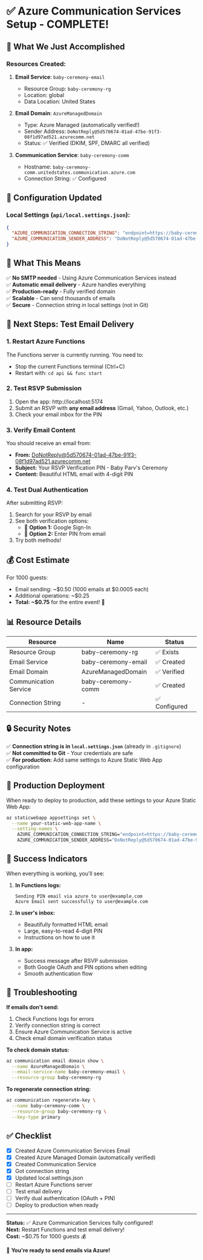 # ✅ Azure Communication Services Setup - COMPLETE!

## 🎉 What We Just Accomplished

### Resources Created:

1. **Email Service**: `baby-ceremony-email`
   - Resource Group: `baby-ceremony-rg`
   - Location: global
   - Data Location: United States

2. **Email Domain**: `AzureManagedDomain`
   - Type: Azure Managed (automatically verified!)
   - Sender Address: `DoNotReply@5d570674-01ad-47be-91f3-08f1d97ad521.azurecomm.net`
   - Status: ✅ Verified (DKIM, SPF, DMARC all verified)

3. **Communication Service**: `baby-ceremony-comm`
   - Hostname: `baby-ceremony-comm.unitedstates.communication.azure.com`
   - Connection String: ✅ Configured

## 📝 Configuration Updated

### Local Settings (`api/local.settings.json`):
```json
{
  "AZURE_COMMUNICATION_CONNECTION_STRING": "endpoint=https://baby-ceremony-comm.unitedstates.communication.azure.com/...",
  "AZURE_COMMUNICATION_SENDER_ADDRESS": "DoNotReply@5d570674-01ad-47be-91f3-08f1d97ad521.azurecomm.net"
}
```

## 🎯 What This Means

✅ **No SMTP needed** - Using Azure Communication Services instead  
✅ **Automatic email delivery** - Azure handles everything  
✅ **Production-ready** - Fully verified domain  
✅ **Scalable** - Can send thousands of emails  
✅ **Secure** - Connection string in local settings (not in Git)

## 🧪 Next Steps: Test Email Delivery

### 1. Restart Azure Functions

The Functions server is currently running. You need to:
- Stop the current Functions terminal (Ctrl+C)
- Restart with: `cd api && func start`

### 2. Test RSVP Submission

1. Open the app: http://localhost:5174
2. Submit an RSVP with **any email address** (Gmail, Yahoo, Outlook, etc.)
3. Check your email inbox for the PIN

### 3. Verify Email Content

You should receive an email from:
- **From:** DoNotReply@5d570674-01ad-47be-91f3-08f1d97ad521.azurecomm.net
- **Subject:** Your RSVP Verification PIN - Baby Parv's Ceremony
- **Content:** Beautiful HTML email with 4-digit PIN

### 4. Test Dual Authentication

After submitting RSVP:
1. Search for your RSVP by email
2. See both verification options:
   - 🚀 **Option 1:** Google Sign-In
   - 📧 **Option 2:** Enter PIN from email
3. Try both methods!

## 💰 Cost Estimate

For 1000 guests:
- Email sending: ~$0.50 (1000 emails at $0.0005 each)
- Additional operations: ~$0.25
- **Total: ~$0.75** for the entire event! 🎉

## 📊 Resource Details

| Resource | Name | Status |
|----------|------|--------|
| Resource Group | baby-ceremony-rg | ✅ Exists |
| Email Service | baby-ceremony-email | ✅ Created |
| Email Domain | AzureManagedDomain | ✅ Verified |
| Communication Service | baby-ceremony-comm | ✅ Created |
| Connection String | - | ✅ Configured |

## 🔒 Security Notes

✅ **Connection string is in `local.settings.json`** (already in `.gitignore`)  
✅ **Not committed to Git** - Your credentials are safe  
✅ **For production:** Add same settings to Azure Static Web App configuration  

## 🚀 Production Deployment

When ready to deploy to production, add these settings to your Azure Static Web App:

```bash
az staticwebapp appsettings set \
  --name your-static-web-app-name \
  --setting-names \
    AZURE_COMMUNICATION_CONNECTION_STRING="endpoint=https://baby-ceremony-comm.unitedstates.communication.azure.com/;accesskey=..." \
    AZURE_COMMUNICATION_SENDER_ADDRESS="DoNotReply@5d570674-01ad-47be-91f3-08f1d97ad521.azurecomm.net"
```

## 🎉 Success Indicators

When everything is working, you'll see:

1. **In Functions logs:**
   ```
   Sending PIN email via azure to user@example.com
   Azure Email sent successfully to user@example.com
   ```

2. **In user's inbox:**
   - Beautifully formatted HTML email
   - Large, easy-to-read 4-digit PIN
   - Instructions on how to use it

3. **In app:**
   - Success message after RSVP submission
   - Both Google OAuth and PIN options when editing
   - Smooth authentication flow

## 🐛 Troubleshooting

**If emails don't send:**
1. Check Functions logs for errors
2. Verify connection string is correct
3. Ensure Azure Communication Service is active
4. Check email domain verification status

**To check domain status:**
```bash
az communication email domain show \
  --name AzureManagedDomain \
  --email-service-name baby-ceremony-email \
  --resource-group baby-ceremony-rg
```

**To regenerate connection string:**
```bash
az communication regenerate-key \
  --name baby-ceremony-comm \
  --resource-group baby-ceremony-rg \
  --key-type primary
```

## ✅ Checklist

- [x] Created Azure Communication Services Email
- [x] Created Azure Managed Domain (automatically verified)
- [x] Created Communication Service
- [x] Got connection string
- [x] Updated local.settings.json
- [ ] Restart Azure Functions server
- [ ] Test email delivery
- [ ] Verify dual authentication (OAuth + PIN)
- [ ] Deploy to production when ready

---

**Status:** ✅ Azure Communication Services fully configured!  
**Next:** Restart Functions and test email delivery!  
**Cost:** ~$0.75 for 1000 guests 💰  

🎉 **You're ready to send emails via Azure!**
